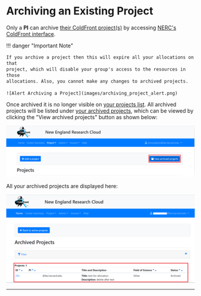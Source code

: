 # Archiving an Existing Project

Only a **PI** can archive [their ColdFront project(s)](https://coldfront.mss.mghpcc.org/project/)
by accessing [NERC's ColdFront interface](https://coldfront.mss.mghpcc.org/).

!!! danger "Important Note"

    If you archive a project then this will expire all your allocations on that
    project, which will disable your group's access to the resources in those
    allocations. Also, you cannot make any changes to archived projects.

    ![Alert Archiving a Project](images/archiving_project_alert.png)

Once archived it is no longer visible on [your projects list](https://coldfront.mss.mghpcc.org/project/).
All archived projects will be listed under [your archived projects](https://coldfront.mss.mghpcc.org/project/archived/),
which can be viewed by clicking the "View archived projects" button as shown below:

![View Archived Projects](images/view_archived_projects.png)

All your archived projects are displayed here:

![Archived Projects](images/archived_projects_list.png)

---
